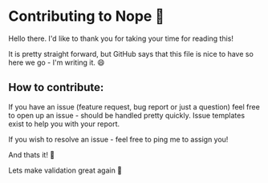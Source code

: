 # Contributing to Nope 🙋‍

Hello there. I'd like to thank you for taking your time for reading this!

It is pretty straight forward, but GitHub says that this file is nice to have so here we go - I'm writing it. 😄

## How to contribute:

If you have an issue (feature request, bug report or just a question) feel free to open up an issue - should be handled pretty quickly.
Issue templates exist to help you with your report.

If you wish to resolve an issue - feel free to ping me to assign you!

And thats it! 🎉

Lets make validation great again 🚀
